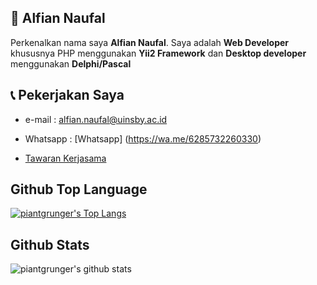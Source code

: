 ## 🧔 Alfian Naufal

Perkenalkan nama saya **Alfian Naufal**. Saya adalah **Web Developer** khususnya PHP menggunakan **Yii2 Framework** dan **Desktop developer** menggunakan **Delphi/Pascal**



## 📞 Pekerjakan Saya

- e-mail : [alfian.naufal@uinsby.ac.id](mailto:alfian.naufal@uinsby.ac.id)

- Whatsapp : [Whatsapp] (https://wa.me/6285732260330)

- [Tawaran Kerjasama](https://github.com/piantgrunger/piantgrunger/issues/new)

## Github Top Language
[![piantgrunger's Top Langs](https://github-readme-stats.vercel.app/api/top-langs/?username=piantgrunger)](https://github.com/anuraghazra/github-readme-stats)

## Github Stats
![piantgrunger's github stats](https://github-readme-stats.vercel.app/api?username=piantgrunger&show_icons=true&theme=radical)
